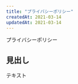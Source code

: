 ```yaml
---
title: "プライバシーポリシー"
createdAt: 2021-03-14
updatedAt: 2021-03-14
---
```


プライバシーポリシー

<!-- more -->

## 見出し

テキスト
